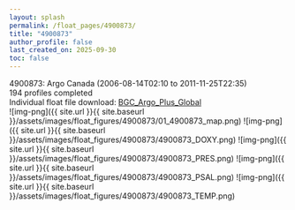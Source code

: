 ```yaml
---
layout: splash
permalink: /float_pages/4900873/
title: "4900873"
author_profile: false
last_created_on: 2025-09-30
toc: false
---
```

 
4900873: Argo Canada (2006-08-14T02:10 to 2011-11-25T22:35)\
194 profiles completed\
Individual float file download: [BGC_Argo_Plus_Global](https://ftp.soest.hawaii.edu/bgc_argo_plus/Individual_Floats/outliers_removed/4900873_Sprof_processed.nc)\
![img-png]({{ site.url }}{{ site.baseurl }}/assets/images/float_figures/4900873/01_4900873_map.png)
![img-png]({{ site.url }}{{ site.baseurl }}/assets/images/float_figures/4900873/4900873_DOXY.png)
![img-png]({{ site.url }}{{ site.baseurl }}/assets/images/float_figures/4900873/4900873_PRES.png)
![img-png]({{ site.url }}{{ site.baseurl }}/assets/images/float_figures/4900873/4900873_PSAL.png)
![img-png]({{ site.url }}{{ site.baseurl }}/assets/images/float_figures/4900873/4900873_TEMP.png)
